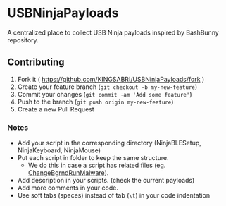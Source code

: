 # USBNinjaPayloads
A centralized place to collect USB Ninja payloads inspired by BashBunny repository.

## Contributing
1. Fork it ( https://github.com/KINGSABRI/USBNinjaPayloads/fork )
2. Create your feature branch (`git checkout -b my-new-feature`)
3. Commit your changes (`git commit -am 'Add some feature'`)
4. Push to the branch (`git push origin my-new-feature`)
5. Create a new Pull Request

### Notes
- Add your script in the corresponding directory (NinjaBLESetup, NinjaKeyboard, NinjaMouse)
- Put each script in folder to keep the same structure. 
    - We do this in case a script has related files (eg. [ChangeBgrndRunMalware](https://github.com/KINGSABRI/USBNinjaPayloads/tree/master/NinjaKeyboard/ChangeBgrndRunMalware)).
- Add description in your scripts. (check the current payloads)
- Add more comments in your code.
- Use soft tabs (spaces) instead of tab (`\t`) in your code indentation
